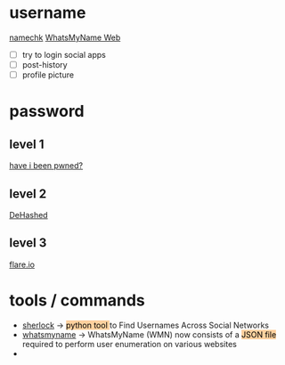 # username

[namechk](https://namechk.com/)
[WhatsMyName Web](https://whatsmyname.app/)

- [ ] try to login social apps
- [ ] post-history
- [ ] profile picture
# password
## level 1

[have i been pwned?](https://haveibeenpwned.com/)
## level 2

[DeHashed](https://www.dehashed.com/)
## level 3

[flare.io](https://flare.io/)

# tools / commands

- [sherlock](https://github.com/sherlock-project/sherlock) ->   <mark style="background: #FFB86CA6;">python tool </mark>to Find Usernames Across Social Networks
- [whatsmyname](https://github.com/WebBreacher/WhatsMyName) -> WhatsMyName (WMN) now consists of a <mark style="background: #FFB86CA6;">JSON file</mark> required to perform user enumeration on various websites
- 